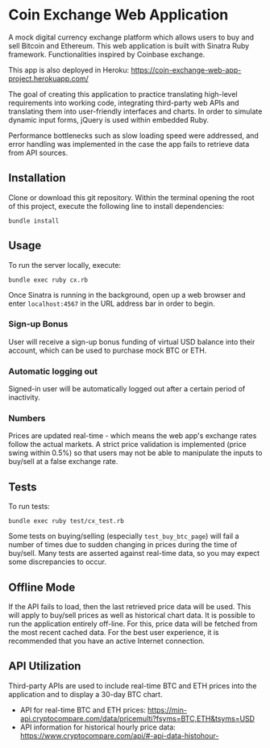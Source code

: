 # Coin Exchange Web Application
A mock digital currency exchange platform which allows users to buy and sell Bitcoin and Ethereum. This web application is built with Sinatra Ruby framework. Functionalities inspired by Coinbase exchange.

This app is also deployed in Heroku: https://coin-exchange-web-app-project.herokuapp.com/

The goal of creating this application to practice translating high-level requirements into working code, integrating third-party web APIs and translating them into user-friendly interfaces and charts. In order to simulate dynamic input forms, jQuery is used within embedded Ruby.

Performance bottlenecks such as slow loading speed were addressed, and error handling was implemented in the case the app fails to retrieve data from API sources.

## Installation
Clone or download this git repository. Within the terminal opening the root of this project, execute the following line to install dependencies:

```
bundle install
```

## Usage
To run the server locally, execute:

```
bundle exec ruby cx.rb
```

Once Sinatra is running in the background, open up a web browser and enter `localhost:4567` in the URL address bar in order to begin.

### Sign-up Bonus
User will receive a sign-up bonus funding of virtual USD balance into their account, which can be used to purchase mock BTC or ETH.

### Automatic logging out
Signed-in user will be automatically logged out after a certain period of inactivity.

### Numbers
Prices are updated real-time - which means the web app's exchange rates follow the actual markets. A strict price validation is implemented (price swing within 0.5%) so that users may not be able to manipulate the inputs to buy/sell at a false exchange rate.

## Tests
To run tests:
```
bundle exec ruby test/cx_test.rb
```

Some tests on buying/selling (especially `test_buy_btc_page`) will fail a number of times due to sudden changing in prices during the time of buy/sell. Many tests are asserted against real-time data, so you may expect some discrepancies to occur.

## Offline Mode
If the API fails to load, then the last retrieved price data will be used. This will apply to buy/sell prices as well as historical chart data.
It is possible to run the application entirely off-line. For this, price data will be fetched from the most recent cached data. For the best user experience, it is recommended that you have an active Internet connection.

## API Utilization
Third-party APIs are used to include real-time BTC and ETH prices into the application and to display a 30-day BTC chart.
- API for real-time BTC and ETH prices: https://min-api.cryptocompare.com/data/pricemulti?fsyms=BTC,ETH&tsyms=USD
- API information for historical hourly price data: https://www.cryptocompare.com/api/#-api-data-histohour- 